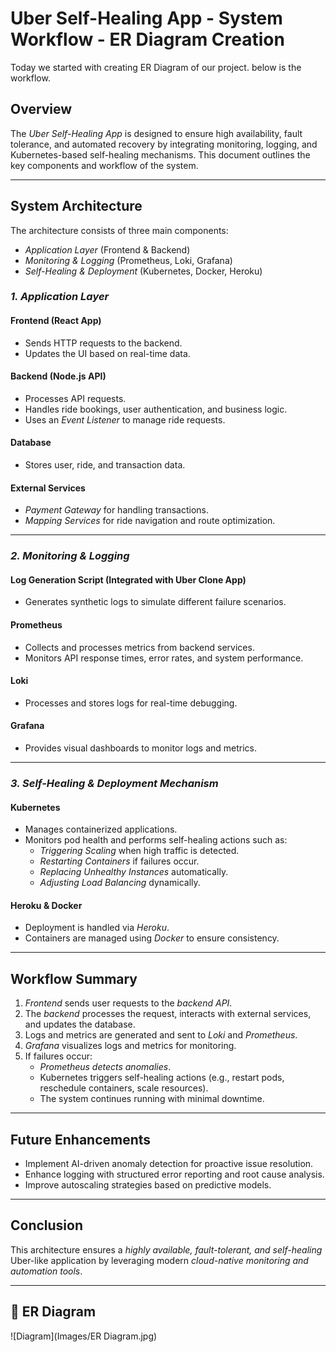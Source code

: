 # Uber Self-Healing App - System Workflow - ER Diagram Creation
Today we started with creating ER Diagram of our project. below is the workflow.
## Overview
The *Uber Self-Healing App* is designed to ensure high availability, fault tolerance, and automated recovery by integrating monitoring, logging, and Kubernetes-based self-healing mechanisms. This document outlines the key components and workflow of the system.

---

## System Architecture
The architecture consists of three main components:
- *Application Layer* (Frontend & Backend)
- *Monitoring & Logging* (Prometheus, Loki, Grafana)
- *Self-Healing & Deployment* (Kubernetes, Docker, Heroku)

### *1. Application Layer*
#### Frontend (React App)
- Sends HTTP requests to the backend.
- Updates the UI based on real-time data.

#### Backend (Node.js API)
- Processes API requests.
- Handles ride bookings, user authentication, and business logic.
- Uses an *Event Listener* to manage ride requests.

#### Database
- Stores user, ride, and transaction data.

#### External Services
- *Payment Gateway* for handling transactions.
- *Mapping Services* for ride navigation and route optimization.

---

### *2. Monitoring & Logging*
#### Log Generation Script (Integrated with Uber Clone App)
- Generates synthetic logs to simulate different failure scenarios.

#### Prometheus
- Collects and processes metrics from backend services.
- Monitors API response times, error rates, and system performance.

#### Loki
- Processes and stores logs for real-time debugging.

#### Grafana
- Provides visual dashboards to monitor logs and metrics.
  
---

### *3. Self-Healing & Deployment Mechanism*
#### Kubernetes
- Manages containerized applications.
- Monitors pod health and performs self-healing actions such as:
  - *Triggering Scaling* when high traffic is detected.
  - *Restarting Containers* if failures occur.
  - *Replacing Unhealthy Instances* automatically.
  - *Adjusting Load Balancing* dynamically.

#### Heroku & Docker
- Deployment is handled via *Heroku*.
- Containers are managed using *Docker* to ensure consistency.

---

## Workflow Summary
1. *Frontend* sends user requests to the *backend API*.
2. The *backend* processes the request, interacts with external services, and updates the database.
3. Logs and metrics are generated and sent to *Loki* and *Prometheus*.
4. *Grafana* visualizes logs and metrics for monitoring.
5. If failures occur:
   - *Prometheus detects anomalies*.
   - Kubernetes triggers self-healing actions (e.g., restart pods, reschedule containers, scale resources).
   - The system continues running with minimal downtime.

---

## Future Enhancements
- Implement AI-driven anomaly detection for proactive issue resolution.
- Enhance logging with structured error reporting and root cause analysis.
- Improve autoscaling strategies based on predictive models.

---

## Conclusion
This architecture ensures a *highly available, fault-tolerant, and self-healing* Uber-like application by leveraging modern *cloud-native monitoring and automation tools*.

---

## 📜 ER Diagram
![Diagram](Images/ER Diagram.jpg)
